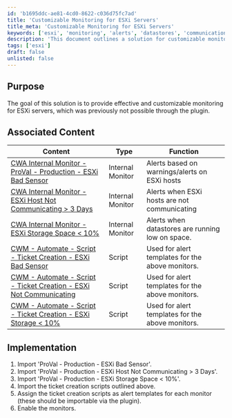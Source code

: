 ```yaml
---
id: 'b1695ddc-ae81-4cd0-8622-c036d75fc7ad'
title: 'Customizable Monitoring for ESXi Servers'
title_meta: 'Customizable Monitoring for ESXi Servers'
keywords: ['esxi', 'monitoring', 'alerts', 'datastores', 'communication']
description: 'This document outlines a solution for customizable monitoring of ESXi servers, detailing associated internal monitors and scripts for alert management. It provides step-by-step implementation guidance to enhance server monitoring capabilities.'
tags: ['esxi']
draft: false
unlisted: false
---
```


## Purpose

The goal of this solution is to provide effective and customizable monitoring for ESXi servers, which was previously not possible through the plugin.

## Associated Content

| Content                                                                                     | Type            | Function                                         |
|---------------------------------------------------------------------------------------------|-----------------|-------------------------------------------------|
| [CWA Internal Monitor - ProVal - Production - ESXi Bad Sensor](<../cwa/monitors/ESXi Bad Sensor.md>)         | Internal Monitor | Alerts based on warnings/alerts on ESXi hosts   |
| [CWA Internal Monitor - ESXi Host Not Communicating > 3 Days](<../cwa/monitors/ESXi Host Not Communicating 3 Days.md>)         | Internal Monitor | Alerts when ESXi hosts are not communicating     |
| [CWA Internal Monitor - ESXi Storage Space < 10%](<../cwa/monitors/ESXi Storage Space 10.md>)                     | Internal Monitor | Alerts when datastores are running low on space. |
| [CWM - Automate - Script - Ticket Creation - ESXi Bad Sensor](<../cwa/scripts/Ticket Creation - ESXi Bad Sensor.md>)         | Script          | Used for alert templates for the above monitors. |
| [CWM - Automate - Script - Ticket Creation - ESXi Not Communicating](<../cwa/scripts/Ticket Creation - ESXi Not Communicating.md>) | Script          | Used for alert templates for the above monitors. |
| [CWM - Automate - Script - Ticket Creation - ESXi Storage < 10%](https://proval.itglue.com/DOC-5078775-10094519)     | Script          | Used for alert templates for the above monitors. |

## Implementation

1. Import 'ProVal - Production - ESXi Bad Sensor'.
2. Import 'ProVal - Production - ESXi Host Not Communicating > 3 Days'.
3. Import 'ProVal - Production - ESXi Storage Space < 10%'.
4. Import the ticket creation scripts outlined above.
5. Assign the ticket creation scripts as alert templates for each monitor (these should be importable via the plugin).
6. Enable the monitors.

